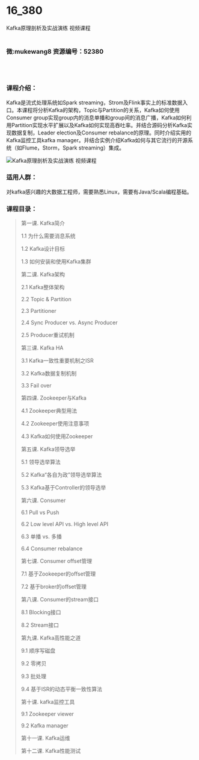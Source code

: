 # 16_380
Kafka原理剖析及实战演练 视频课程
<br/></br>
<h3>微:mukewang8 资源编号：52380</h3>
<br/></br>
<h3>课程介绍：</h3>
<p><a title="查看与 Kafka 相关的文章" target="_blank">Kafka</a>是流式处理系统如Spark streaming，Strom及Flink事实上的标准数据入口。本课程将分析<a title="查看与 Kafka 相关的文章" target="_blank">Kafka</a>的架构，Topic与Partition的关系，Kafka如何使用Consumer group实现group内的消息单播和group间的消息广播，Kafka如何利用Partition实现水平扩展以及Kafka如何实现高吞吐率。并结合源码分析Kafka实现数据复制，Leader election及Consumer rebalance的原理。同时介绍实用的Kafka监控工具kafka manager。并结合实例介绍Kafka如何与其它流行的开源系统（如Flume，<a class="relatedlink" target="_blank" rel="noopener">Storm</a>，Spark streaming）集成。</p>
<p><img src="https://www.ko996.com/wp-content/uploads/img/2018/02/2-23-300x139.png" alt="Kafka原理剖析及实战演练 视频课程"></p>
<h3>适用人群：</h3>
<p>对kafka感兴趣的大数据工程师，需要熟悉<a class="relatedlink" target="_blank" rel="noopener">Linux</a>，需要有<a class="relatedlink" target="_blank" rel="noopener">Java</a>/<a class="relatedlink" target="_blank" rel="noopener">Scala</a>编程基础。</p>
<h3>课程目录：</h3>
<blockquote><p>第一课. Kafka简介</p>
<p>1.1 为什么需要消息系统</p>
<p>1.2 Kafka设计目标</p>
<p>1.3 如何安装和使用Kafka集群</p>
<p>第二课. Kafka架构</p>
<p>2.1 Kafka整体架构</p>
<p>2.2 Topic &amp; Partition</p>
<p>2.3 Partitioner</p>
<p>2.4 Sync Producer vs. Async Producer</p>
<p>2.5 Producer重试机制</p>
<p>第三课. Kafka HA</p>
<p>3.1 Kafka一致性重要机制之ISR</p>
<p>3.2 Kafka数据复制机制</p>
<p>3.3 Fail over</p>
<p>第四课. Zookeeper与Kafka</p>
<p>4.1 Zookeeper典型用法</p>
<p>4.2 Zookeeper使用注意事项</p>
<p>4.3 Kafka如何使用Zookeeper</p>
<p>第五课. Kafka领导选举</p>
<p>5.1 领导选举算法</p>
<p>5.2 Kafka“各自为政”领导选举算法</p>
<p>5.3 Kafka基于Controller的领导选举</p>
<p>第六课. Consumer</p>
<p>6.1 Pull vs Push</p>
<p>6.2 Low level API vs. High level API</p>
<p>6.3 单播 vs. 多播</p>
<p>6.4 Consumer rebalance</p>
<p>第七课. Consumer offset管理</p>
<p>7.1 基于Zookeeper的offset管理</p>
<p>7.2 基于broker的offset管理</p>
<p>第八课. Consumer的stream接口</p>
<p>8.1 Blocking接口</p>
<p>8.2 Stream接口</p>
<p>第九课. Kafka高性能之道</p>
<p>9.1 顺序写磁盘</p>
<p>9.2 零拷贝</p>
<p>9.3 批处理</p>
<p>9.4 基于ISR的动态平衡一致性算法</p>
<p>第十课. kafka监控工具</p>
<p>9.1 Zookeeper viewer</p>
<p>9.2 Kafka manager</p>
<p>第十一课. Kafka运维</p>
<p>第十二课. Kafka性能测试</p></blockquote>
